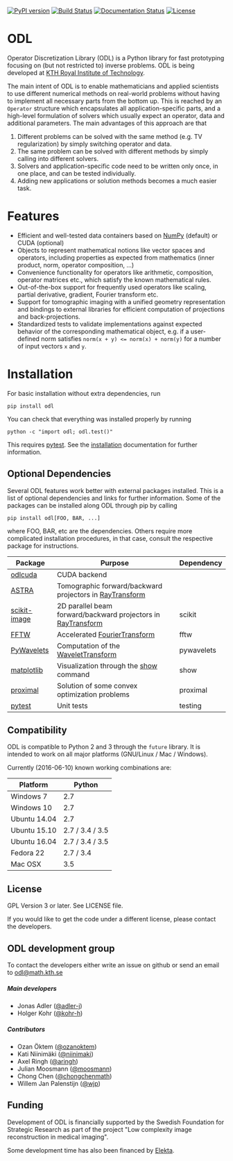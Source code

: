 [![PyPI version](https://badge.fury.io/py/odl.svg)](https://badge.fury.io/py/odl)
[![Build Status](https://travis-ci.org/odlgroup/odl.svg?branch=master)](https://travis-ci.org/odlgroup/odl?branch=master)
[![Documentation Status](https://readthedocs.org/projects/odl/badge/?version=latest)](http://odl.readthedocs.io/?badge=latest)
[![License](https://img.shields.io/badge/license-GPLv3-blue.svg)](http://opensource.org/licenses/GPL-3.0)

ODL
===

Operator Discretization Library (ODL) is a Python library for fast prototyping focusing on (but not restricted to) inverse problems. ODL is being developed at [KTH Royal Institute of Technology](https://www.kth.se/en/sci/institutioner/math).

The main intent of ODL is to enable mathematicians and applied scientists to use different numerical methods on real-world problems without having to implement all necessary parts from the bottom up.
This is reached by an `Operator` structure which encapsulates all application-specific parts, and a high-level formulation of solvers which usually expect an operator, data and additional parameters.
The main advantages of this approach are that

1. Different problems can be solved with the same method (e.g. TV regularization) by simply switching operator and data.
2. The same problem can be solved with different methods by simply calling into different solvers.
3. Solvers and application-specific code need to be written only once, in one place, and can be tested individually.
4. Adding new applications or solution methods becomes a much easier task.

Features
========

- Efficient and well-tested data containers based on [NumPy](https://github.com/numpy/numpy) (default) or CUDA (optional)
- Objects to represent mathematical notions like vector spaces and operators, including properties as expected from mathematics (inner product, norm, operator composition, ...)
- Convenience functionality for operators like arithmetic, composition, operator matrices etc., which satisfy the known mathematical rules.
- Out-of-the-box support for frequently used operators like scaling, partial derivative, gradient, Fourier transform etc.
- Support for tomographic imaging with a unified geometry representation and bindings to external libraries for efficient computation of projections and back-projections.
- Standardized tests to validate implementations against expected behavior of the corresponding mathematical object, e.g. if a user-defined norm satisfies `norm(x + y) <= norm(x) + norm(y)` for a number of input vectors `x` and `y`.

Installation
============
For basic installation without extra dependencies, run

    pip install odl

You can check that everything was installed properly by running

    python -c "import odl; odl.test()"

This requires [pytest](http://pytest.org/latest/). See the [installation](http://odl.readthedocs.org/guide/introduction/installing.html) documentation for further information.


Optional Dependencies
---------------------
Several ODL features work better with external packages installed. This is a list of optional dependencies and links for further information. Some of the packages can be installed along ODL through pip by calling

    pip install odl[FOO, BAR, ...]

where FOO, BAR, etc are the dependencies. Others require more complicated installation procedures, in that case, consult the respective package for instructions.

| Package | Purpose | Dependency |
|---------|---------|------------|
| [odlcuda](https://github.com/odlgroup/odlcuda/)   | CUDA backend |  |
| [ASTRA](https://github.com/astra-toolbox/astra-toolbox)    | Tomographic forward/backward projectors in [RayTransform](http://odl.readthedocs.io/generated/odl.tomo.operators.ray_trafo.RayTransform.html) |  |
| [scikit-image](http://scikit-image.org/)    | 2D parallel beam forward/backward projectors in [RayTransform](http://odl.readthedocs.io/generated/odl.tomo.operators.ray_trafo.RayTransform.html) | scikit |
| [FFTW](https://github.com/pyFFTW/pyFFTW)   | Accelerated [FourierTransform](http://odl.readthedocs.io/generated/odl.trafos.fourier.FourierTransform.html) | fftw |
| [PyWavelets](https://github.com/PyWavelets/pywt)   | Computation of the  [WaveletTransform](http://odl.readthedocs.io/generated/odl.trafos.wavelet.WaveletTransform.html) | pywavelets |
| [matplotlib](http://matplotlib.org/)   | Visualization through the [show](http://odl.readthedocs.io/generated/odl.discr.lp_discr.DiscreteLpElement.show.html) command | show |
| [proximal](http://github.com/comp-imaging/ProxImaL)   | Solution of some convex optimization problems | proximal |
| [pytest](http://pytest.org/latest/)   | Unit tests | testing |


Compatibility
-------------
ODL is compatible to Python 2 and 3 through the `future` library. It is intended to work on all major platforms (GNU/Linux / Mac / Windows).

Currently (2016-06-10) known working combinations are:

| Platform     | Python          |
|--------------|-----------------|
| Windows 7    | 2.7             |
| Windows 10   | 2.7             |
| Ubuntu 14.04 | 2.7             |
| Ubuntu 15.10 | 2.7 / 3.4 / 3.5 |
| Ubuntu 16.04 | 2.7 / 3.4 / 3.5 |
| Fedora 22    | 2.7 / 3.4       |
| Mac OSX      | 3.5             |

License
-------
GPL Version 3 or later. See LICENSE file.

If you would like to get the code under a different license, please contact the developers.

ODL development group
---------------------
To contact the developers either write an issue on github or send an email to odl@math.kth.se

##### Main developers
- Jonas Adler ([@adler-j](https://github.com/adler-j))
- Holger Kohr ([@kohr-h](https://github.com/kohr-h))

##### Contributors
- Ozan Öktem ([@ozanoktem](https://github.com/ozanoktem))
- Kati Niinimäki ([@niinimaki](https://github.com/niinimaki))
- Axel Ringh ([@aringh](https://github.com/aringh))
- Julian Moosmann ([@moosmann](https://github.com/moosmann))
- Chong Chen ([@chongchenmath](https://github.com/chongchenmath))
- Willem Jan Palenstijn ([@wjp](https://github.com/wjp))

Funding
-------
Development of ODL is financially supported by the Swedish Foundation for Strategic Research as part of the project "Low complexity image reconstruction in medical imaging".

Some development time has also been financed by [Elekta](https://www.elekta.com/).
